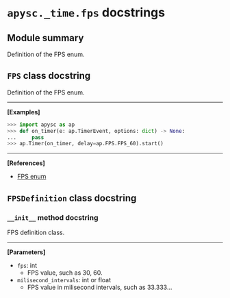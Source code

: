 # `apysc._time.fps` docstrings

## Module summary

Definition of the FPS enum.

## `FPS` class docstring

Definition of the FPS enum.<hr>

**[Examples]**

```py
>>> import apysc as ap
>>> def on_timer(e: ap.TimerEvent, options: dict) -> None:
...     pass
>>> ap.Timer(on_timer, delay=ap.FPS.FPS_60).start()
```

<hr>

**[References]**

- [FPS enum](https://simon-ritchie.github.io/apysc/en/fps.html)

## `FPSDefinition` class docstring

### `__init__` method docstring

FPS definition class.<hr>

**[Parameters]**

- `fps`: int
  - FPS value, such as 30, 60.
- `milisecond_intervals`: int or float
  - FPS value in milisecond intervals, such as 33.333...